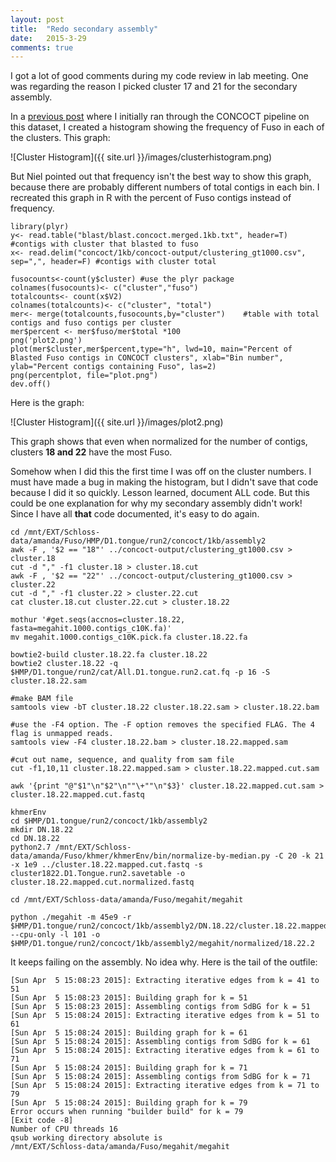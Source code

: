 ```yaml
---
layout: post
title:  "Redo secondary assembly"
date:   2015-3-29
comments: true
---
```


I got a lot of good comments during my code review in lab meeting. One was regarding the reason I picked cluster 17 and 21 for the secondary assembly. 

In a [previous post](http://agelmore.github.io/2015/02/16/Concoct-1kb.html) where I initially ran through the CONCOCT pipeline on this dataset, I created a histogram showing the frequency of Fuso in each of the clusters. This graph:

![Cluster Histogram]({{ site.url }}/images/clusterhistogram.png)

But Niel pointed out that frequency isn't the best way to show this graph, because there are probably different numbers of total contigs in each bin. I recreated this graph in R with the percent of Fuso contigs instead of frequency.

~~~~
library(plyr)
y<- read.table("blast/blast.concoct.merged.1kb.txt", header=T)  #contigs with cluster that blasted to fuso
x<- read.delim("concoct/1kb/concoct-output/clustering_gt1000.csv", sep=",", header=F) #contigs with cluster total

fusocounts<-count(y$cluster) #use the plyr package
colnames(fusocounts)<- c("cluster","fuso")
totalcounts<- count(x$V2)
colnames(totalcounts)<- c("cluster", "total")
mer<- merge(totalcounts,fusocounts,by="cluster")    #table with total contigs and fuso contigs per cluster
mer$percent <- mer$fuso/mer$total *100
png('plot2.png')
plot(mer$cluster,mer$percent,type="h", lwd=10, main="Percent of Blasted Fuso contigs in CONCOCT clusters", xlab="Bin number", ylab="Percent contigs containing Fuso", las=2)
png(percentplot, file="plot.png")
dev.off()
~~~~ 

Here is the graph:

![Cluster Histogram]({{ site.url }}/images/plot2.png)

This graph shows that even when normalized for the number of contigs, clusters **18 and 22** have the most Fuso. 

Somehow when I did this the first time I was off on the cluster numbers. I must have made a bug in making the histogram, but I didn't save that code because I did it so quickly. Lesson learned, document ALL code. But this could be one explanation for why my secondary assembly didn't work! Since I have all **that** code documented, it's easy to do again.


~~~~
cd /mnt/EXT/Schloss-data/amanda/Fuso/HMP/D1.tongue/run2/concoct/1kb/assembly2
awk -F , '$2 == "18"' ../concoct-output/clustering_gt1000.csv > cluster.18 
cut -d "," -f1 cluster.18 > cluster.18.cut
awk -F , '$2 == "22"' ../concoct-output/clustering_gt1000.csv > cluster.22
cut -d "," -f1 cluster.22 > cluster.22.cut
cat cluster.18.cut cluster.22.cut > cluster.18.22

mothur '#get.seqs(accnos=cluster.18.22, fasta=megahit.1000.contigs_c10K.fa)'
mv megahit.1000.contigs_c10K.pick.fa cluster.18.22.fa

bowtie2-build cluster.18.22.fa cluster.18.22
bowtie2 cluster.18.22 -q $HMP/D1.tongue/run2/cat/All.D1.tongue.run2.cat.fq -p 16 -S cluster.18.22.sam 

#make BAM file
samtools view -bT cluster.18.22 cluster.18.22.sam > cluster.18.22.bam

#use the -F4 option. The -F option removes the specified FLAG. The 4 flag is unmapped reads. 
samtools view -F4 cluster.18.22.bam > cluster.18.22.mapped.sam

#cut out name, sequence, and quality from sam file
cut -f1,10,11 cluster.18.22.mapped.sam > cluster.18.22.mapped.cut.sam

awk '{print "@"$1"\n"$2"\n""\+""\n"$3}' cluster.18.22.mapped.cut.sam > cluster.18.22.mapped.cut.fastq

khmerEnv
cd $HMP/D1.tongue/run2/concoct/1kb/assembly2
mkdir DN.18.22
cd DN.18.22
python2.7 /mnt/EXT/Schloss-data/amanda/Fuso/khmer/khmerEnv/bin/normalize-by-median.py -C 20 -k 21 -x 1e9 ../cluster.18.22.mapped.cut.fastq -s cluster1822.D1.Tongue.run2.savetable -o cluster.18.22.mapped.cut.normalized.fastq

cd /mnt/EXT/Schloss-data/amanda/Fuso/megahit/megahit

python ./megahit -m 45e9 -r $HMP/D1.tongue/run2/concoct/1kb/assembly2/DN.18.22/cluster.18.22.mapped.cut.normalized.fastq --cpu-only -l 101 -o $HMP/D1.tongue/run2/concoct/1kb/assembly2/megahit/normalized/18.22.2

~~~~


It keeps failing on the assembly. No idea why. Here is the tail of the outfile:

~~~~
[Sun Apr  5 15:08:23 2015]: Extracting iterative edges from k = 41 to 51
[Sun Apr  5 15:08:23 2015]: Building graph for k = 51
[Sun Apr  5 15:08:23 2015]: Assembling contigs from SdBG for k = 51
[Sun Apr  5 15:08:24 2015]: Extracting iterative edges from k = 51 to 61
[Sun Apr  5 15:08:24 2015]: Building graph for k = 61
[Sun Apr  5 15:08:24 2015]: Assembling contigs from SdBG for k = 61
[Sun Apr  5 15:08:24 2015]: Extracting iterative edges from k = 61 to 71
[Sun Apr  5 15:08:24 2015]: Building graph for k = 71
[Sun Apr  5 15:08:24 2015]: Assembling contigs from SdBG for k = 71
[Sun Apr  5 15:08:24 2015]: Extracting iterative edges from k = 71 to 79
[Sun Apr  5 15:08:24 2015]: Building graph for k = 79
Error occurs when running "builder build" for k = 79
[Exit code -8]
Number of CPU threads 16
qsub working directory absolute is
/mnt/EXT/Schloss-data/amanda/Fuso/megahit/megahit

~~~~